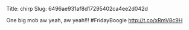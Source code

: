 Title: chirp
Slug: 6496ae931af8d17295402ca4ee2d042d

One big mob aw yeah, aw yeah!!! #FridayBoogie <a href="http://t.co/xRmV8c9H">http://t.co/xRmV8c9H</a>
